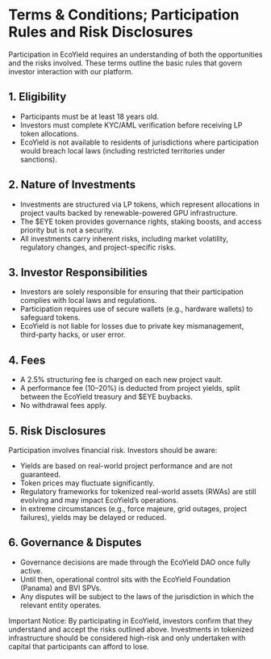 # Terms & Conditions; Participation Rules and Risk Disclosures

Participation in EcoYield requires an understanding of both the
opportunities and the risks involved. These terms outline the basic
rules that govern investor interaction with our platform.

## 1. Eligibility

- Participants must be at least 18 years old.
- Investors must complete KYC/AML verification before receiving LP token
allocations.
- EcoYield is not available to residents of jurisdictions where
participation would breach local laws (including restricted territories
under sanctions).

## 2. Nature of Investments

- Investments are structured via LP tokens, which represent allocations
in project vaults backed by renewable-powered GPU infrastructure.
- The $EYE token provides governance rights, staking boosts, and access
priority but is not a security.
- All investments carry inherent risks, including market volatility,
regulatory changes, and project-specific risks.

## 3. Investor Responsibilities

- Investors are solely responsible for ensuring that their
participation complies with local laws and regulations.
- Participation requires use of secure wallets (e.g., hardware wallets)
to safeguard tokens.
- EcoYield is not liable for losses due to private key mismanagement,
third-party hacks, or user error.

## 4. Fees

- A 2.5% structuring fee is charged on each new project vault.
- A performance fee (10–20%) is deducted from project yields, split
between the EcoYield treasury and $EYE buybacks.
- No withdrawal fees apply.

## 5. Risk Disclosures

Participation involves financial risk. Investors should be aware:
- Yields are based on real-world project performance and are not
guaranteed.
- Token prices may fluctuate significantly.
- Regulatory frameworks for tokenized real-world assets (RWAs) are still
evolving and may impact EcoYield’s operations.
- In extreme circumstances (e.g., force majeure, grid outages, project
failures), yields may be delayed or reduced.

## 6. Governance & Disputes

- Governance decisions are made through the EcoYield DAO once fully
active.
- Until then, operational control sits with the EcoYield Foundation
(Panama) and BVI SPVs.
- Any disputes will be subject to the laws of the jurisdiction in which
the relevant entity operates.

Important Notice: By participating in EcoYield, investors confirm
that they understand and accept the risks outlined above. Investments in
tokenized infrastructure should be considered high-risk and only
undertaken with capital that participants can afford to lose.
